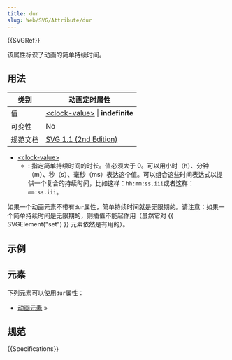 ```yaml
---
title: dur
slug: Web/SVG/Attribute/dur
---
```


{{SVGRef}}

该属性标识了动画的简单持续时间。

## 用法

| 类别     | 动画定时属性                                                                |
| -------- | --------------------------------------------------------------------------- |
| 值       | [\<clock-value>](/zh-CN/SVG/Content_type#Clock-value) \| **indefinite**         |
| 可变性   | No                                                                          |
| 规范文档 | [SVG 1.1 (2nd Edition)](http://www.w3.org/TR/SVG/animate.html#DurAttribute) |

- [\<clock-value>](/zh-CN/SVG/Content_type#Clock-value)
  - : 指定简单持续时间的时长。值必须大于 0。可以用小时（h）、分钟（m）、秒（s）、毫秒（ms）表达这个值。可以组合这些时间表达式以提供一个复合的持续时间，比如这样：`hh:mm:ss.iii`或者这样：`mm:ss.iii`。

如果一个动画元素不带有`dur`属性，简单持续时间就是无限期的。请注意：如果一个简单持续时间是无限期的，则插值不能起作用（虽然它对 {{ SVGElement("set") }} 元素依然是有用的）。

## 示例

## 元素

下列元素可以使用`dur`属性：

- [动画元素](/zh-CN/SVG/Element#Animation) »

## 规范

{{Specifications}}
